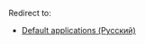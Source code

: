 Redirect to:

*   [Default applications (Русский)](/index.php?title=Default_applications_(%D0%A0%D1%83%D1%81%D1%81%D0%BA%D0%B8%D0%B9)&redirect=no "Default applications (Русский)")